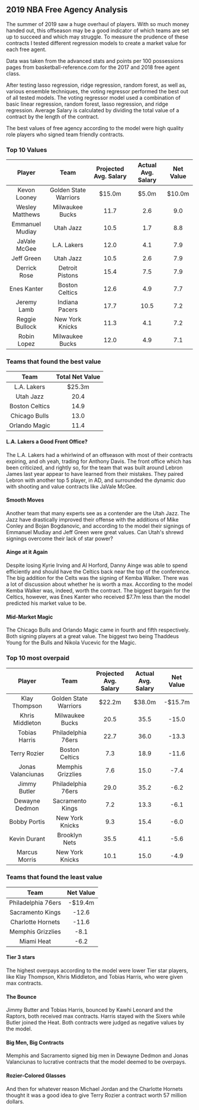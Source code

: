 ## 2019 NBA Free Agency Analysis 

The summer of 2019 saw a huge overhaul of players. With so much money handed out, this offseason may be a good indicator of which teams are set up to succeed and which may struggle. To measure the prudence of these contracts I tested different regression models to create a market value for each free agent. 

Data was taken from the advanced stats and points per 100 possessions pages from basketball-reference.com for the 2017 and 2018 free agent class.

After testing lasso regression, ridge regression, random forest, as well as, various ensemble techniques, the voting regressor performed the best out of all tested models. The voting regressor model used a combination of basic linear regression, random forest, lasso regression, and ridge regression. 
Average Salary is calculated by dividing the total value of a contract by the length of the contract. 

The best values of free agency according to the model were high quality role players who signed team friendly contracts.

### Top 10 Values

| Player | Team | Projected Avg. Salary | Actual Avg. Salary | Net Value |
| :----: | :---: | :---: | :---: | :---: |
| Kevon Looney | Golden State Warriors | $15.0m | $5.0m | $10.0m |
| Wesley Matthews | Milwaukee Bucks | 11.7 | 2.6 | 9.0 |
| Emmanuel Mudiay | Utah Jazz | 10.5 | 1.7 | 8.8 |
| JaVale McGee | L.A. Lakers | 12.0 | 4.1 | 7.9 |
| Jeff Green | Utah Jazz | 10.5 | 2.6 | 7.9 |
| Derrick Rose | Detroit Pistons | 15.4 | 7.5 | 7.9 |
| Enes Kanter | Boston Celtics | 12.6 | 4.9 | 7.7 |
| Jeremy Lamb | Indiana Pacers | 17.7 | 10.5 | 7.2 |
| Reggie Bullock | New York Knicks | 11.3 | 4.1 | 7.2 |
| Robin Lopez | Milwaukee Bucks | 12.0 | 4.9 | 7.1 |

### Teams that found the best value

| Team | Total Net Value|
| :---: | :---: |
| L.A. Lakers | $25.3m |
| Utah Jazz | 20.4 |
| Boston Celtics | 14.9 |
| Chicago Bulls | 13.0 |
| Orlando Magic | 11.4 |

#### L.A. Lakers a Good Front Office?

The L.A. Lakers had a whirlwind of an offseason with most of their contracts expiring, and oh yeah, trading for Anthony Davis. The front office which has been criticized, and rightly so, for the team that was built around Lebron James last year appear to have learned from their mistakes.
They paired Lebron with another top 5 player, in AD, and surrounded the dynamic duo with shooting and value contracts like JaVale McGee.

#### Smooth Moves

Another team that many experts see as a contender are the Utah Jazz. The Jazz have drastically improved their offense with the additions of Mike Conley and Bojan Bogdanovic, and according to the model their signings of Emmanuel Mudiay and Jeff Green were great values. Can Utah's shrewd signings overcome their lack of star power?

#### Ainge at it Again

Despite losing Kyrie Irving and Al Horford, Danny Ainge was able to spend efficiently and should have the Celtics back near the top of the conference. The big addition for the Celts was the signing of Kemba Walker. There was a lot of discussion about whether he is worth a max. According to the model Kemba Walker was, indeed, worth the contract.
The biggest bargain for the Celtics, however, was Enes Kanter who received $7.7m less than the model predicted his market value to be.

#### Mid-Market Magic

The Chicago Bulls and Orlando Magic came in fourth and fifth respectively. Both signing players at a great value. The biggest two being Thaddeus Young for the Bulls and Nikola Vucevic for the Magic.

### Top 10 most overpaid 

| Player | Team | Projected Avg. Salary | Actual Avg. Salary | Net Value |
| :----: | :---: | :---: | :---: | :---: |
| Klay Thompson | Golden State Warriors | $22.2m | $38.0m | -$15.7m |
| Khris Middleton | Milwaukee Bucks | 20.5 | 35.5 | -15.0 |
| Tobias Harris | Philadelphia 76ers | 22.7 | 36.0 | -13.3 |
| Terry Rozier | Boston Celtics | 7.3 | 18.9 | -11.6 |
| Jonas Valanciunas | Memphis Grizzlies | 7.6 | 15.0 | -7.4 |
| Jimmy Butler | Philadelphia 76ers | 29.0 | 35.2 | -6.2 |
| Dewayne Dedmon | Sacramento Kings | 7.2 | 13.3 | -6.1 |
| Bobby Portis | New York Knicks | 9.3 | 15.4 | -6.0 |
| Kevin Durant | Brooklyn Nets | 35.5 | 41.1 | -5.6 |
| Marcus Morris | New York Knicks | 10.1 | 15.0 | -4.9 |

### Teams that found the least value

| Team | Net Value|
| :---: | :---: |
| Philadelphia 76ers | -$19.4m |
| Sacramento Kings | -12.6 |
| Charlotte Hornets | -11.6 |
| Memphis Grizzlies | -8.1 |
| Miami Heat | -6.2 |

#### Tier 3 stars
The highest overpays according to the model were lower Tier star players, like Klay Thompson, Khris Middleton, and Tobias Harris, who were given max contracts. 

#### The Bounce

Jimmy Butter and Tobias Harris, bounced by Kawhi Leonard and the Raptors, both received max contracts. Harris stayed with the Sixers while Butler joined the Heat. Both contracts were judged as negative values by the model.


#### Big Men, Big Contracts
Memphis and Sacramento signed big men in Dewayne Dedmon and Jonas Valanciunas to lucrative contracts that the model deemed to be overpays.


#### Rozier-Colored Glasses
And then for whatever reason Michael Jordan and the Charlotte Hornets thought it was a good idea to give Terry Rozier a contract worth 57 million dollars.

